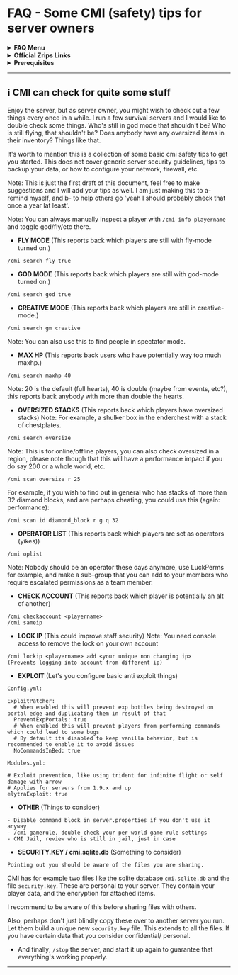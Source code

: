 # FAQ - Some CMI (safety) tips for server owners

<details><summary><strong>FAQ Menu</strong></summary>
 • <a href="https://github.com/mrfdev/CMI/blob/master/Resources/FAQ/cmi-bungee.md">Bungeecord-Info</a>, 
 • <a href="https://github.com/mrfdev/CMI/blob/master/Resources/FAQ/cmi-chance.md">Chance-Example</a>, 
 • <a href="https://github.com/mrfdev/CMI/blob/master/Resources/FAQ/cmi-chat-format.md">Chat-Format</a>, 
 • <a href="https://github.com/mrfdev/CMI/blob/master/Resources/FAQ/cmi-chat.md">Chat-Manager</a>, 
 • <a href="https://github.com/mrfdev/CMI/blob/master/Resources/FAQ/cmi-chatfilter.md">Chat-Filter</a>, 
 • <a href="https://github.com/mrfdev/CMI/blob/master/Resources/FAQ/cmi-chatrooms.md">Chat-Rooms</a>, 
 • <a href="https://github.com/mrfdev/CMI/blob/master/Resources/FAQ/cmi-commands.md">Commands-Manager</a>, 
 • <a href="https://github.com/mrfdev/CMI/blob/master/Resources/FAQ/cmi-custom-joinleave.md">Custom-Join-Leave</a>, 
 • <a href="https://github.com/mrfdev/CMI/blob/master/Resources/FAQ/cmi-economy.md">Economy-Manager</a>, 
 • <a href="https://github.com/mrfdev/CMI/blob/master/Resources/FAQ/cmi-extending-commands.md">Extending-Commands</a>, 
 • <a href="https://github.com/mrfdev/CMI/blob/master/Resources/FAQ/cmi-gettingstarted.md">Getting-Started</a>, 
 • <a href="https://github.com/mrfdev/CMI/blob/master/Resources/FAQ/cmi-glow.md">Glow</a>, 
 • <a href="https://github.com/mrfdev/CMI/blob/master/Resources/FAQ/cmi-help.md">Custom-Help</a>, 
 • <a href="https://github.com/mrfdev/CMI/blob/master/Resources/FAQ/cmi-hexcolors.md">Hex-Colors</a>, 
 • <a href="https://github.com/mrfdev/CMI/blob/master/Resources/FAQ/cmi-import.md">Importing-Data</a>, 
 • <a href="https://github.com/mrfdev/CMI/blob/master/Resources/FAQ/cmi-library.md">CMILib</a>, 
 • <a href="https://github.com/mrfdev/CMI/blob/master/Resources/FAQ/cmi-luckperms-prefix.md">LuckPerms-Prefix</a>, 
 • <a href="https://github.com/mrfdev/CMI/blob/master/Resources/FAQ/cmi-migrate-database.md">Migrate-Database</a>, 
 • <a href="https://github.com/mrfdev/CMI/blob/master/Resources/FAQ/cmi-mode-stuck-on-join.md">Mode-Stuck</a>, 
 • <a href="https://github.com/mrfdev/CMI/blob/master/Resources/FAQ/cmi-more-msg-commands.md">More-Msg-Commands</a>, 
 • <a href="https://github.com/mrfdev/CMI/blob/master/Resources/FAQ/cmi-motd.md">MOTD</a>, 
 • <a href="https://github.com/mrfdev/CMI/blob/master/Resources/FAQ/cmi-parameters.md">Parameters</a>, 
 • <a href="https://github.com/mrfdev/CMI/blob/master/Resources/FAQ/cmi-ranks.md">Ranks</a>, 
 • <a href="https://github.com/mrfdev/CMI/blob/master/Resources/FAQ/cmi-rules.md">Custom-Rules</a>, 
 • <a href="https://github.com/mrfdev/CMI/blob/master/Resources/FAQ/cmi-running-1.17.1.md">Running-CMI</a>, 
 • <a href="https://github.com/mrfdev/CMI/blob/master/Resources/FAQ/cmi-safety-tips.md">Safety-Tips</a>, 
 • <a href="https://github.com/mrfdev/CMI/blob/master/Resources/FAQ/cmi-social.md">Social-Addon</a>, 
 • <a href="https://github.com/mrfdev/CMI/blob/master/Resources/FAQ/cmi-specialized.md">Specialized-Cmds</a>, 
 • <a href="https://github.com/mrfdev/CMI/blob/master/Resources/FAQ/cmi-toggle-examples.md">Toggle-Example</a>, 
 • <a href="https://github.com/mrfdev/CMI/blob/master/Resources/FAQ/cmi-trash.md">Trash</a>, 
 • <a href="https://github.com/mrfdev/CMI/blob/master/Resources/FAQ/cmi-votes.md">Vote-Manager</a>.
</details>

<details><summary><strong>Official Zrips Links</strong></summary>
 • <a href="https://zrips.net/">Zrips Website</a> <pre>https://www.zrips.net/<br>The official website, wiki/documentation/information</pre>
 • <a href="https://discord.gg/dDMamN4">Zrips Discord</a> <pre>https://discord.gg/dDMamN4<br>The official Discord community, member-driven support</pre>
 • <a href="https://github.com/Zrips/">Zrips Github</a> <pre>https://github.com/Zrips<br>The place for bug reports and feature suggestions</pre>
</details>

<details><summary><strong>Prerequisites</strong></summary>
 • <a href="https://www.spigotmc.org/resources/3742/">Buy and Download CMI</a> (premium plugin) <pre>https://www.spigotmc.org/resources/3742/<br>Get the CMI plugin if you haven't already, and then Install it on all your servers</pre>
 • <a href="https://www.spigotmc.org/resources/87610/">Also Download CMILib</a> (free library) (<a href="https://github.com/mrfdev/CMI/edit/master/Resources/FAQ/cmi-library.md">more info</a>)<pre>https://www.spigotmc.org/resources/87610/<br>All Zrips plugins require the CMILib .jar file. Get it and also put it on all your servers.</pre>
 • All my FAQ pages have been written for Spigot / Paper 1.17.1 and CMI 9.0.4.x or newer.<br>
 • The mrfdev github page is not an official resource, we're sharing our knowledge as a courtesy.<br>
 • I am a team member on the Zrips Discord, this does not mean what I say is official.
</details>

---

## <g-emoji class="g-emoji" alias="information_source" fallback-src="https://github.githubassets.com/images/icons/emoji/unicode/2139.png">ℹ️</g-emoji> CMI can check for quite some stuff

Enjoy the server, but as server owner, you might wish to check out a few things every once in a while. I run a few survival servers and I would like to double check some things. Who's still in god mode that shouldn't be? Who is still flying, that shouldn't be? Does anybody have any oversized items in their inventory? Things like that. 

It's worth to mention this is a collection of some basic cmi safety tips to get you started. This does not cover generic server security guidelines, tips to backup your data, or how to configure your network, firewall, etc. 

Note: This is just the first draft of this document, feel free to make suggestions and I will add your tips as well. I am just making this to a- remind myself, and b- to help others go 'yeah I should probably check that once a year lat least'.

Note: You can always manually inspect a player with `/cmi info playername` and toggle god/fly/etc there.

- **FLY MODE** (This reports back which players are still with fly-mode turned on.)
```
/cmi search fly true
```

- **GOD MODE** (This reports back which players are still with god-mode turned on.)
```
/cmi search god true
```

- **CREATIVE MODE** (This reports back which players are still in creative-mode.)
```
/cmi search gm creative
```
Note: You can also use this to find people in spectator mode.

- **MAX HP** (This reports back users who have potentially way too much maxhp.)

```
/cmi search maxhp 40
```
Note: 20 is the default (full hearts), 40 is double (maybe from events, etc?), this reports back anybody with more than double the hearts.

- **OVERSIZED STACKS** (This reports back which players have oversized stacks)
Note: For example, a shulker box in the enderchest with a stack of chestplates.
```
/cmi search oversize
```
Note: This is for online/offline players, you can also check oversized in a region, please note though that this will have a performance impact if you do say 200 or a whole world, etc.
```
/cmi scan oversize r 25
```
For example, if you wish to find out in general who has stacks of more than 32 diamond blocks, and are perhaps cheating, you could use this (again: performance):
```
/cmi scan id diamond_block r g q 32
```

- **OPERATOR LIST** (This reports back which players are set as operators (yikes))
```
/cmi oplist
```
Note: Nobody should be an operator these days anymore, use LuckPerms for example, and make a sub-group that you can add to your members who require escalated permissions as a team member.

- **CHECK ACCOUNT** (This reports back which player is potentially an alt of another)
```
/cmi checkaccount <playername>
/cmi sameip
```

- **LOCK IP** (This could improve staff security)
Note: You need console access to remove the lock on your own account
```
/cmi lockip <playername> add <your unique non changing ip>
(Prevents logging into account from different ip)
```

- **EXPLOIT** (Let's you configure basic anti exploit things)
```
Config.yml:

ExploitPatcher:
  # When enabled this will prevent exp bottles being destroyed on portal edge and duplicating them in result of that
  PreventExpPortals: true
  # When enabled this will prevent players from performing commands which could lead to some bugs
  # By default its disabled to keep vanilla behavior, but is recommended to enable it to avoid issues
  NoCommandsInBed: true

Modules.yml:

# Exploit prevention, like using trident for infinite flight or self damage with arrow
# Applies for servers from 1.9.x and up
elytraExploit: true
```

- **OTHER** (Things to consider)
```
- Disable command block in server.properties if you don't use it anyway
- /cmi gamerule, double check your per world game rule settings
- CMI Jail, review who is still in jail, just in case
```

- **SECURITY.KEY / cmi.sqlite.db** (Something to consider)

`Pointing out you should be aware of the files you are sharing.`

CMI has for example two files like the sqlite database `cmi.sqlite.db` and the file `security.key`. These are personal to your server. They contain your player data, and the encryption for attached items. 

I recommend to be aware of this before sharing files with others. 

Also, perhaps don't just blindly copy these over to another server you run. Let them build a unique new `security.key` file. This extends to all the files. If you have certain data that you consider confidential/ personal.

- And finally; `/stop` the server, and start it up again to guarantee that everything's working properly. 

---
